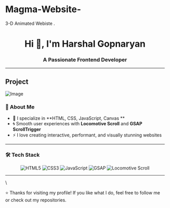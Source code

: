 # Magma-Website-
3-D Animated Webiste .
<h1 align="center">Hi 👋, I'm Harshal Gopnaryan </h1>
<h3 align="center">A Passionate Frontend Developer</h3>



---
## Project
![Image](https://github.com/user-attachments/assets/e2c2d5af-63a7-469b-87a9-da99cf69810b)

### 🚀 About Me

- 🎨 I specialize in **HTML, CSS, JavaScript, Canvas **
- 🌀 Smooth user experiences with **Locomotive Scroll** and **GSAP ScrollTrigger**
- ⚡ I love creating interactive, performant, and visually stunning websites

---

### 🛠️ Tech Stack

<div align="center">

![HTML5](https://img.shields.io/badge/-HTML5-E34F26?logo=html5&logoColor=fff&style=flat-square)
![CSS3](https://img.shields.io/badge/-CSS3-1572B6?logo=css3&logoColor=fff&style=flat-square)
![JavaScript](https://img.shields.io/badge/-JavaScript-F7DF1E?logo=javascript&logoColor=000&style=flat-square)
![GSAP](https://img.shields.io/badge/-GSAP-88CE02?logo=greensock&logoColor=fff&style=flat-square)
![Locomotive Scroll](https://img.shields.io/badge/-Locomotive_Scroll-000000?style=flat-square&logo=airplayaudio&logoColor=white)

</div>

---



\

⭐️ Thanks for visiting my profile! If you like what I do, feel free to follow me or check out my repositories.

